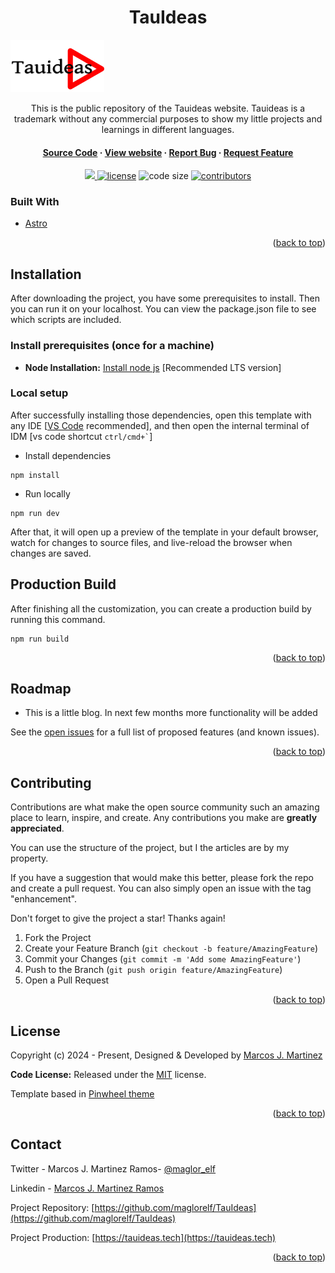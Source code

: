 <h1 align=center>TauIdeas</h1>
  <a href="https://github.com/maglor_elf/TauIdeas">
    <img src="public\images\logo.png" alt="Logo" >
  </a>
<p align=center>This is the public repository of the Tauideas website. Tauideas is a trademark without any commercial purposes to show my little projects and learnings in different languages.</p>
<h4 align="center">
    <a target="_blank" href="https://github.com/maglor_elf/TauIdeas" rel="nofollow">Source Code</a>
    ·
    <a target="_blank" href="https://tauideas.tech" rel="nofollow">View website</a>
    ·
    <a target="_blank" href="https://github.com/maglor_elf/TauIdeas/issues" rel="nofollow">Report Bug</a>
    ·
    <a target="_blank" href="https://github.com/maglor_elf/TauIdeas/issues" rel="nofollow">Request Feature</a>
  </p>

</h2>
<p align=center>
  <a href="https://github.com/withastro/astro/releases/tag/astro%402.0.11" alt="Framework">
    <img src="https://img.shields.io/static/v1?label=ASTRO&message=2.0&color=000&logo=astro" />
  </a>

  <a href="https://github.com/maglorelf/TauIdeas/main/LICENSE">
    <img src="https://img.shields.io/github/license/maglorelf/TauIdeas" alt="license"></a>

  <img src="https://img.shields.io/github/languages/code-size/maglorelf/TauIdeas" alt="code size">

  <a href="https://github.com/maglorelf/TauIdeas/graphs/contributors">
    <img src="https://img.shields.io/github/contributors/maglorelf/TauIdeas" alt="contributors"></a>
</p>

<!-- ABOUT THE PROJECT -->
### Built With

* [Astro](https://astro.build/)

<p align="right">(<a href="#top">back to top</a>)</p>

<!-- installation -->
## Installation

After downloading the project, you have some prerequisites to install. Then you can run it on your localhost. You can view the package.json file to see which scripts are included.

### Install prerequisites (once for a machine)

- **Node Installation:** [Install node js](https://nodejs.org/en/download/) [Recommended LTS version]

### Local setup

After successfully installing those dependencies, open this template with any IDE [[VS Code](https://code.visualstudio.com/) recommended], and then open the internal terminal of IDM [vs code shortcut <code>ctrl/cmd+\`</code>]

- Install dependencies

```
npm install
```

- Run locally

```
npm run dev
```

After that, it will open up a preview of the template in your default browser, watch for changes to source files, and live-reload the browser when changes are saved.

## Production Build

After finishing all the customization, you can create a production build by running this command.

```
npm run build
```

<p align="right">(<a href="#top">back to top</a>)</p>

## Roadmap
- This is a little blog. In next few months more functionality will be added

See the [open issues](https://github.com/maglor_elf/TauIdeas/issues) for a full list of proposed features (and known issues).

<p align="right">(<a href="#top">back to top</a>)</p>

## Contributing

Contributions are what make the open source community such an amazing place to learn, inspire, and create. Any contributions you make are **greatly appreciated**.

You can use the structure of the project, but I the articles are by my property.

If you have a suggestion that would make this better, please fork the repo and create a pull request. You can also simply open an issue with the tag "enhancement".

Don't forget to give the project a star! Thanks again!

1. Fork the Project
2. Create your Feature Branch (`git checkout -b feature/AmazingFeature`)
3. Commit your Changes (`git commit -m 'Add some AmazingFeature'`)
4. Push to the Branch (`git push origin feature/AmazingFeature`)
5. Open a Pull Request

<p align="right">(<a href="#top">back to top</a>)</p>

## License

Copyright (c) 2024 - Present, Designed & Developed by [Marcos J. Martinez](https://tauideas.tech)

**Code License:** Released under the [MIT](https://github.com/maglorelf/TauIdeas/main/LICENSE) license.

Template based in [Pinwheel theme](https://github.com/themefisher/pinwheel-astro)

<p align="right">(<a href="#top">back to top</a>)</p>

## Contact
Twitter - Marcos J. Martinez Ramos- [@maglor_elf](https://twitter.com/maglor_elf) 

Linkedin - [Marcos J. Martinez Ramos](https://www.linkedin.com/in/marcos-javier-martinez-ramos/) 

Project Repository: [https://github.com/maglorelf/TauIdeas](https://github.com/maglorelf/TauIdeas)

Project Production: [https://tauideas.tech](https://tauideas.tech)

<p align="right">(<a href="#top">back to top</a>)</p>
